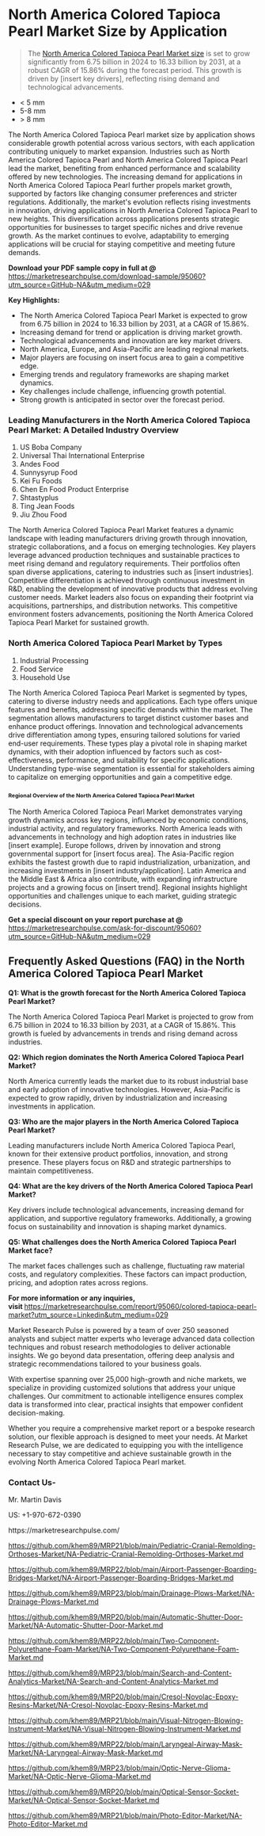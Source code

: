 <h1>North America Colored Tapioca Pearl Market&nbsp;Size by Application</h1><blockquote><p>The <a href="https://marketresearchpulse.com/download-sample/95060?utm_source=GitHub-NA&amp;utm_medium=029">North America Colored Tapioca Pearl Market size</a> is set to grow significantly from 6.75 billion in 2024 to 16.33 billion by 2031, at a robust CAGR of 15.86% during the forecast period. This growth is driven by [insert key drivers], reflecting rising demand and technological advancements.</p></blockquote><ul><li>< 5 mm<li> 5-8 mm<li> > 8 mm</li></ul><p>The North America Colored Tapioca Pearl market size by application shows considerable growth potential across various sectors, with each application contributing uniquely to market expansion. Industries such as North America Colored Tapioca Pearl and North America Colored Tapioca Pearl lead the market, benefiting from enhanced performance and scalability offered by new technologies. The increasing demand for applications in North America Colored Tapioca Pearl further propels market growth, supported by factors like changing consumer preferences and stricter regulations. Additionally, the market's evolution reflects rising investments in innovation, driving applications in North America Colored Tapioca Pearl to new heights. This diversification across applications presents strategic opportunities for businesses to target specific niches and drive revenue growth. As the market continues to evolve, adaptability to emerging applications will be crucial for staying competitive and meeting future demands.</p><p><strong>Download your PDF sample copy in full at @ </strong><a href="https://marketresearchpulse.com/download-sample/95060?utm_source=GitHub-NA&amp;utm_medium=029">https://marketresearchpulse.com/download-sample/95060?utm_source=GitHub-NA&amp;utm_medium=029</a></p><p><strong>Key Highlights: </strong></p><ul><li>The North America Colored Tapioca Pearl Market is expected to grow from 6.75 billion in 2024 to 16.33 billion by 2031, at a CAGR of 15.86%.</li><li>Increasing demand for trend or application is driving market growth.</li><li>Technological advancements and innovation are key market drivers.</li><li>North America, Europe, and Asia-Pacific are leading regional markets.</li><li>Major players are focusing on insert focus area to gain a competitive edge.</li><li>Emerging trends and regulatory frameworks are shaping market dynamics.</li><li>Key challenges include challenge, influencing growth potential.</li><li>Strong growth is anticipated in sector over the forecast period.</li></ul><h3>Leading Manufacturers in the North America Colored Tapioca Pearl Market: A Detailed Industry Overview</h3><ol><li>US Boba Company</li><li>Universal Thai International Enterprise</li><li>Andes Food</li><li>Sunnysyrup Food</li><li>Kei Fu Foods</li><li>Chen En Food Product Enterprise</li><li>Shtastyplus</li><li>Ting Jean Foods</li><li>Jiu Zhou Food</li></ol><div class="flex max-w-full flex-col flex-grow"><div class="min-h-8 text-message flex w-full flex-col items-end gap-2 whitespace-normal break-words [.text-message+&amp;]:mt-5" dir="auto" data-message-author-role="assistant" data-message-id="fd8432e4-4910-450d-b182-61b7bfb0a01f" data-message-model-slug="gpt-4o"><div class="flex w-full flex-col gap-1 empty:hidden first:pt-[3px]"><div class="markdown prose w-full break-words dark:prose-invert light"><p>The North America Colored Tapioca Pearl Market features a dynamic landscape with leading manufacturers driving growth through innovation, strategic collaborations, and a focus on emerging technologies. Key players leverage advanced production techniques and sustainable practices to meet rising demand and regulatory requirements. Their portfolios often span diverse applications, catering to industries such as [insert industries]. Competitive differentiation is achieved through continuous investment in R&amp;D, enabling the development of innovative products that address evolving customer needs. Market leaders also focus on expanding their footprint via acquisitions, partnerships, and distribution networks. This competitive environment fosters advancements, positioning the North America Colored Tapioca Pearl Market for sustained growth.</p></div></div></div></div><h3>North America Colored Tapioca Pearl Market by Types</h3><ol><li>Industrial Processing<li> Food Service<li> Household Use</li></ol><div class="flex max-w-full flex-col flex-grow"><div class="min-h-8 text-message flex w-full flex-col items-end gap-2 whitespace-normal break-words [.text-message+&amp;]:mt-5" dir="auto" data-message-author-role="assistant" data-message-id="084470be-0bb7-4664-bddf-5156b4f41249" data-message-model-slug="gpt-4o-mini"><div class="flex w-full flex-col gap-1 empty:hidden first:pt-[3px]"><div class="markdown prose w-full break-words dark:prose-invert light"><p>The North America Colored Tapioca Pearl Market is segmented by types, catering to diverse industry needs and applications. Each type offers unique features and benefits, addressing specific demands within the market. The segmentation allows manufacturers to target distinct customer bases and enhance product offerings. Innovation and technological advancements drive differentiation among types, ensuring tailored solutions for varied end-user requirements. These types play a pivotal role in shaping market dynamics, with their adoption influenced by factors such as cost-effectiveness, performance, and suitability for specific applications. Understanding type-wise segmentation is essential for stakeholders aiming to capitalize on emerging opportunities and gain a competitive edge.</p></div></div></div></div><h3><span style="font-size: 11px;">Regional Overview of the North America Colored Tapioca Pearl Market</span></h3><div class="flex max-w-full flex-col flex-grow"><div class="min-h-8 text-message flex w-full flex-col items-end gap-2 whitespace-normal break-words [.text-message+&amp;]:mt-5" dir="auto" data-message-author-role="assistant" data-message-id="e9038762-ce64-4e30-91c9-9bd413514231" data-message-model-slug="gpt-4o-mini"><div class="flex w-full flex-col gap-1 empty:hidden first:pt-[3px]"><div class="markdown prose w-full break-words dark:prose-invert light"><p>The North America Colored Tapioca Pearl Market demonstrates varying growth dynamics across key regions, influenced by economic conditions, industrial activity, and regulatory frameworks. North America leads with advancements in technology and high adoption rates in industries like [insert example]. Europe follows, driven by innovation and strong governmental support for [insert focus area]. The Asia-Pacific region exhibits the fastest growth due to rapid industrialization, urbanization, and increasing investments in [insert industry/application]. Latin America and the Middle East &amp; Africa also contribute, with expanding infrastructure projects and a growing focus on [insert trend]. Regional insights highlight opportunities and challenges unique to each market, guiding strategic decisions.</p></div></div></div></div><p><strong>Get a special discount on your report purchase at @ </strong><a href="https://marketresearchpulse.com/ask-for-discount/95060?utm_source=GitHub-NA&amp;utm_medium=029">https://marketresearchpulse.com/ask-for-discount/95060?utm_source=GitHub-NA&amp;utm_medium=029</a></p><h2>Frequently Asked Questions (FAQ) in the North America Colored Tapioca Pearl Market</h2><p><strong>Q1: What is the growth forecast for the North America Colored Tapioca Pearl Market?</strong></p><p>The North America Colored Tapioca Pearl Market is projected to grow from 6.75 billion in 2024 to 16.33 billion by 2031, at a CAGR of 15.86%. This growth is fueled by advancements in trends and rising demand across industries.</p><p><strong>Q2: Which region dominates the North America Colored Tapioca Pearl Market?</strong></p><p>North America currently leads the market due to its robust industrial base and early adoption of innovative technologies. However, Asia-Pacific is expected to grow rapidly, driven by industrialization and increasing investments in application.</p><p><strong>Q3: Who are the major players in the North America Colored Tapioca Pearl Market?</strong></p><p>Leading manufacturers include North America Colored Tapioca Pearl, known for their extensive product portfolios, innovation, and strong presence. These players focus on R&amp;D and strategic partnerships to maintain competitiveness.</p><p><strong>Q4: What are the key drivers of the North America Colored Tapioca Pearl Market?</strong></p><p>Key drivers include technological advancements, increasing demand for application, and supportive regulatory frameworks. Additionally, a growing focus on sustainability and innovation is shaping market dynamics.</p><p><strong>Q5: What challenges does the North America Colored Tapioca Pearl Market face?</strong></p><p>The market faces challenges such as challenge, fluctuating raw material costs, and regulatory complexities. These factors can impact production, pricing, and adoption rates across regions.</p><p><strong>For more information or any inquiries, visit&nbsp;</strong><a href="https://marketresearchpulse.com/report/95060/colored-tapioca-pearl-market?utm_source=Linkedin&utm_medium=029">https://marketresearchpulse.com/report/95060/colored-tapioca-pearl-market?utm_source=Linkedin&utm_medium=029</a></p><p>Market Research Pulse is powered by a team of over 250 seasoned analysts and subject matter experts who leverage advanced data collection techniques and robust research methodologies to deliver actionable insights. We go beyond data presentation, offering deep analysis and strategic recommendations tailored to your business goals.</p><p>With expertise spanning over 25,000 high-growth and niche markets, we specialize in providing customized solutions that address your unique challenges. Our commitment to actionable intelligence ensures complex data is transformed into clear, practical insights that empower confident decision-making.</p><p>Whether you require a comprehensive market report or a bespoke research solution, our flexible approach is designed to meet your needs. At Market Research Pulse, we are dedicated to equipping you with the intelligence necessary to stay competitive and achieve sustainable growth in the evolving North America Colored Tapioca Pearl market.</p><h3><strong>Contact Us-</strong></h3><p>Mr. Martin Davis</p><p>US: +1-970-672-0390</p><p>https://marketresearchpulse.com/</p><p><a href="https://github.com/khem89/MRP21/blob/main/Pediatric-Cranial-Remolding-Orthoses-Market/NA-Pediatric-Cranial-Remolding-Orthoses-Market.md">https://github.com/khem89/MRP21/blob/main/Pediatric-Cranial-Remolding-Orthoses-Market/NA-Pediatric-Cranial-Remolding-Orthoses-Market.md</a></p><p><a href="https://github.com/khem89/MRP22/blob/main/Airport-Passenger-Boarding-Bridges-Market/NA-Airport-Passenger-Boarding-Bridges-Market.md">https://github.com/khem89/MRP22/blob/main/Airport-Passenger-Boarding-Bridges-Market/NA-Airport-Passenger-Boarding-Bridges-Market.md</a></p><p><a href="https://github.com/khem89/MRP23/blob/main/Drainage-Plows-Market/NA-Drainage-Plows-Market.md">https://github.com/khem89/MRP23/blob/main/Drainage-Plows-Market/NA-Drainage-Plows-Market.md</a></p><p><a href="https://github.com/khem89/MRP20/blob/main/Automatic-Shutter-Door-Market/NA-Automatic-Shutter-Door-Market.md">https://github.com/khem89/MRP20/blob/main/Automatic-Shutter-Door-Market/NA-Automatic-Shutter-Door-Market.md</a></p><p><a href="https://github.com/khem89/MRP22/blob/main/Two-Component-Polyurethane-Foam-Market/NA-Two-Component-Polyurethane-Foam-Market.md">https://github.com/khem89/MRP22/blob/main/Two-Component-Polyurethane-Foam-Market/NA-Two-Component-Polyurethane-Foam-Market.md</a></p><p><a href="https://github.com/khem89/MRP23/blob/main/Search-and-Content-Analytics-Market/NA-Search-and-Content-Analytics-Market.md">https://github.com/khem89/MRP23/blob/main/Search-and-Content-Analytics-Market/NA-Search-and-Content-Analytics-Market.md</a></p><p><a href="https://github.com/khem89/MRP20/blob/main/Cresol-Novolac-Epoxy-Resins-Market/NA-Cresol-Novolac-Epoxy-Resins-Market.md">https://github.com/khem89/MRP20/blob/main/Cresol-Novolac-Epoxy-Resins-Market/NA-Cresol-Novolac-Epoxy-Resins-Market.md</a></p><p><a href="https://github.com/khem89/MRP21/blob/main/Visual-Nitrogen-Blowing-Instrument-Market/NA-Visual-Nitrogen-Blowing-Instrument-Market.md">https://github.com/khem89/MRP21/blob/main/Visual-Nitrogen-Blowing-Instrument-Market/NA-Visual-Nitrogen-Blowing-Instrument-Market.md</a></p><p><a href="https://github.com/khem89/MRP22/blob/main/Laryngeal-Airway-Mask-Market/NA-Laryngeal-Airway-Mask-Market.md">https://github.com/khem89/MRP22/blob/main/Laryngeal-Airway-Mask-Market/NA-Laryngeal-Airway-Mask-Market.md</a></p><p><a href="https://github.com/khem89/MRP23/blob/main/Optic-Nerve-Glioma-Market/NA-Optic-Nerve-Glioma-Market.md">https://github.com/khem89/MRP23/blob/main/Optic-Nerve-Glioma-Market/NA-Optic-Nerve-Glioma-Market.md</a></p><p><a href="https://github.com/khem89/MRP20/blob/main/Optical-Sensor-Socket-Market/NA-Optical-Sensor-Socket-Market.md">https://github.com/khem89/MRP20/blob/main/Optical-Sensor-Socket-Market/NA-Optical-Sensor-Socket-Market.md</a></p><p><a href="https://github.com/khem89/MRP21/blob/main/Photo-Editor-Market/NA-Photo-Editor-Market.md">https://github.com/khem89/MRP21/blob/main/Photo-Editor-Market/NA-Photo-Editor-Market.md</a></p>
